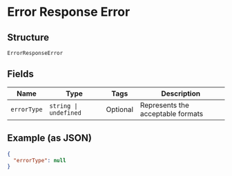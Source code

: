 
# Error Response Error

## Structure

`ErrorResponseError`

## Fields

| Name | Type | Tags | Description |
|  --- | --- | --- | --- |
| `errorType` | `string \| undefined` | Optional | Represents the acceptable formats |

## Example (as JSON)

```json
{
  "errorType": null
}
```

